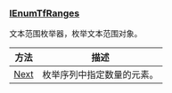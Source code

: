 ### [IEnumTfRanges](https://learn.microsoft.com/zh-cn/windows/win32/api/msctf/nn-msctf-ienumtfranges)

文本范围枚举器，枚举文本范围对象。

方法					|描述
-|-
[Next][1]			|枚举序列中指定数量的元素。

[1]: https://learn.microsoft.com/zh-cn/windows/win32/api/msctf/nf-msctf-ienumtfranges-next